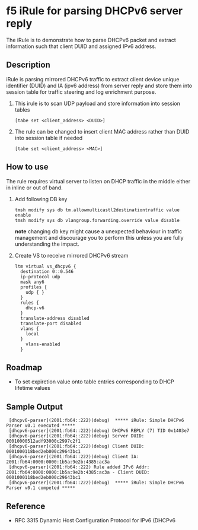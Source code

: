 f5 iRule for parsing DHCPv6 server reply
======================

The iRule is to demonstrate how to parse DHCPv6 packet and extract information such that client DUID and assigned IPv6 address.

## Description

iRule is parsing mirrored DHCPv6 traffic to extract client device unique identifier (DUID) and IA (ipv6 address) from server reply and store them into session table for traffic steering and log enrichment purpose.

1. This irule is to scan UDP payload and store information into session tables

    ```[tabe set <client_address> <DUID>]```

2. The rule can be changed to insert client MAC address rather than DUID into session table if needed

    ```[tabe set <client_address> <MAC>]```

## How to use
The rule requires virtual server to listen on DHCP traffic in the middle either in inline or out of band.

1. Add following DB key

    ```
    tmsh modify sys db tm.allowmulticastl2destinationtraffic value enable
    tmsh modify sys db vlangroup.forwarding.override value disable
    ```

    **note** changing db key might cause a unexpected behaviour in traffic management and discourage you to perform this unless you are fully understanding the impact.

2. Create VS to receive mirrored DHCPv6 stream

    ```
    ltm virtual vs_dhcpv6 {
      destination 0::0.546
      ip-protocol udp
      mask any6
      profiles {
        udp { }
      }
      rules {
        dhcp-v6
      }
      translate-address disabled
      translate-port disabled
      vlans {
        local
      }
        vlans-enabled
      }
    ```

## Roadmap

* To set expiretion value onto table entries corresponding to DHCP lifetime values

## Sample Output

```
 [dhcpv6-parser](2001:fb64::222)(debug)  ***** iRule: Simple DHCPv6 Parser v0.1 executed ***** 
 [dhcpv6-parser](2001:fb64::222)(debug) DHCPv6 REPLY (7) TID 0x1403e7 
 [dhcpv6-parser](2001:fb64::222)(debug) Server DUID: 00010000512adf93000c2997c2f1 
 [dhcpv6-parser](2001:fb64::222)(debug) Client DUID: 0001000118bed2eb000c29643bc1 
 [dhcpv6-parser](2001:fb64::222)(debug) Client IA: 2001:fb64:0000:0000:1b5a:9e2b:4385:ac3a 
 [dhcpv6-parser](2001:fb64::222) Rule added IPv6 Addr: 2001:fb64:0000:0000:1b5a:9e2b:4385:ac3a - Client DUID: 0001000118bed2eb000c29643bc1 
 [dhcpv6-parser](2001:fb64::222)(debug)  ***** iRule: Simple DHCPv6 Parser v0.1 competed ***** 
```

## Reference

* RFC 3315 Dynamic Host Configuration Protocol for IPv6 (DHCPv6

